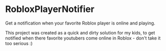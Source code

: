 # RobloxPlayerNotifier
Get a notification when your favorite Roblox player is online and playing.

This project was created as a quick and dirty solution for my kids, to get notified when there favorite youtubers come online in Roblox - don't take it too serious :)
